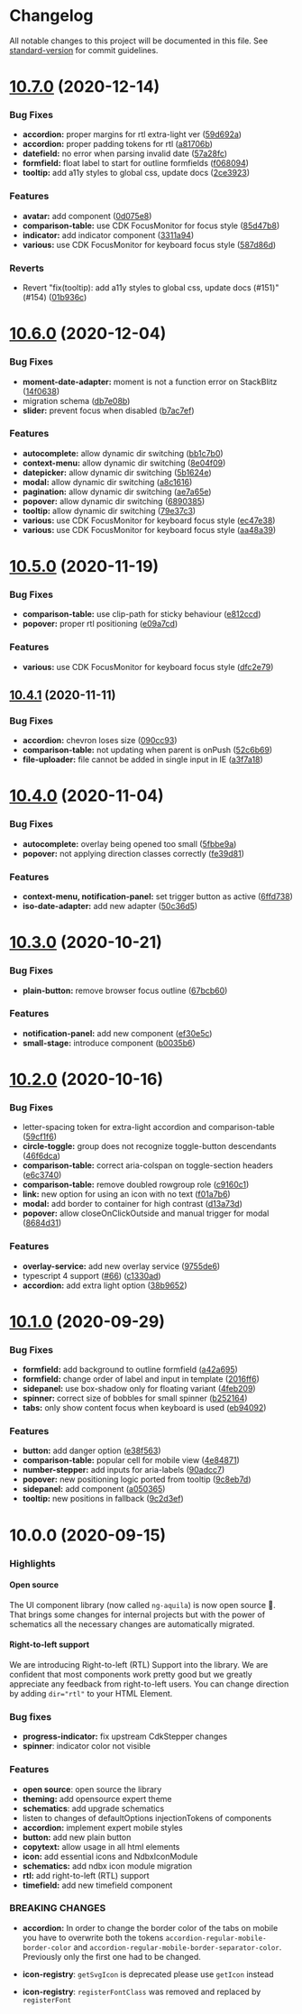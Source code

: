 # Changelog

All notable changes to this project will be documented in this file. See [standard-version](https://github.com/conventional-changelog/standard-version) for commit guidelines.

# [10.7.0](https://github.com/aposin/ng-aquila/compare/v10.6.0...v10.7.0) (2020-12-14)


### Bug Fixes

* **accordion:** proper margins for rtl extra-light ver ([59d692a](https://github.com/aposin/ng-aquila/commit/59d692a575582e1a1d7214da8853be86d03d39a4))
* **accordion:** proper padding tokens for rtl ([a81706b](https://github.com/aposin/ng-aquila/commit/a81706ba1289efe7626757422a956d9dc17f2b0c))
* **datefield:** no error when parsing invalid date ([57a28fc](https://github.com/aposin/ng-aquila/commit/57a28fc62625dd54b3c825439b3e847b48983475))
* **formfield:** float label to start for outline formfields ([f068094](https://github.com/aposin/ng-aquila/commit/f06809420b9d939965854b62d8d167b23d91ab6b))
* **tooltip:** add a11y styles to global css, update docs ([2ce3923](https://github.com/aposin/ng-aquila/commit/2ce392304d75da8a8fca0e689de76d827b529165))


### Features

* **avatar:** add component ([0d075e8](https://github.com/aposin/ng-aquila/commit/0d075e8c973fa2e22bd30858848a39ba26b35cf2))
* **comparison-table:** use CDK FocusMonitor for focus style ([85d47b8](https://github.com/aposin/ng-aquila/commit/85d47b8932ce46ee32a4ec396d758d79bbda3e05))
* **indicator:** add indicator component ([3311a94](https://github.com/aposin/ng-aquila/commit/3311a9426305b635e1fe9f40e4b397a80252c498))
* **various:** use CDK FocusMonitor for keyboard focus style ([587d86d](https://github.com/aposin/ng-aquila/commit/587d86d68e54dd14622bdb80726584c684e24b9b))


### Reverts

* Revert "fix(tooltip): add a11y styles to global css, update docs (#151)" (#154) ([01b936c](https://github.com/aposin/ng-aquila/commit/01b936caf881a14fa00895dc7d936d1d564c66c7))



# [10.6.0](https://github.com/aposin/ng-aquila/compare/v10.5.0...v10.6.0) (2020-12-04)


### Bug Fixes

* **moment-date-adapter:** moment is not a function error on StackBlitz ([14f0638](https://github.com/aposin/ng-aquila/commit/14f0638b7b5d9c9d47b1462108f8e7162c854208))
* migration schema ([db7e08b](https://github.com/aposin/ng-aquila/commit/db7e08bbf0bc58a991149aae15c8c843fac42f14))
* **slider:** prevent focus when disabled ([b7ac7ef](https://github.com/aposin/ng-aquila/commit/b7ac7ef6c1451a0ca6400cebbfccfd0764cae3f7))


### Features

* **autocomplete:** allow dynamic dir switching ([bb1c7b0](https://github.com/aposin/ng-aquila/commit/bb1c7b054fb85616abefb11830eea77c52ed1e88))
* **context-menu:** allow dynamic dir switching ([8e04f09](https://github.com/aposin/ng-aquila/commit/8e04f09fb3ee123dd47f80124c1d2d0646b7a957))
* **datepicker:** allow dynamic dir switching ([5b1624e](https://github.com/aposin/ng-aquila/commit/5b1624ec4b9bbe313294bca8a80e0c5ac637dc48))
* **modal:** allow dynamic dir switching ([a8c1616](https://github.com/aposin/ng-aquila/commit/a8c16164c82088c4d59a914718a18578b0d47af6))
* **pagination:** allow dynamic dir switching ([ae7a65e](https://github.com/aposin/ng-aquila/commit/ae7a65e38e5e555bbcd7ebdcfc682060808080b2))
* **popover:** allow dynamic dir switching ([6890385](https://github.com/aposin/ng-aquila/commit/6890385089fe336bb3a80038eb6052e6b06e0e6f))
* **tooltip:** allow dynamic dir switching ([79e37c3](https://github.com/aposin/ng-aquila/commit/79e37c34ed652ced407e8c421ef1943f09575b7c))
* **various:** use CDK FocusMonitor for keyboard focus style ([ec47e38](https://github.com/aposin/ng-aquila/commit/ec47e388c698b6ec7349c48ce9ef26508785e31c))
* **various:** use CDK FocusMonitor for keyboard focus style ([aa48a39](https://github.com/aposin/ng-aquila/commit/aa48a392dd53abbbb83f1b219696ff23fa4f8bf3))



# [10.5.0](https://github.com/aposin/ng-aquila/compare/v10.4.1...v10.5.0) (2020-11-19)


### Bug Fixes

* **comparison-table:** use clip-path for sticky behaviour ([e812ccd](https://github.com/aposin/ng-aquila/commit/e812ccd5195805f33f2b4e0f0e7af7664f92dbf2))
* **popover:** proper rtl positioning ([e09a7cd](https://github.com/aposin/ng-aquila/commit/e09a7cd276e6dd2877ba73c1cced3c9584a371d4))


### Features

* **various:** use CDK FocusMonitor for keyboard focus style ([dfc2e79](https://github.com/aposin/ng-aquila/commit/dfc2e79a0699de0824fabe95e3fd870bda53ecf0))



## [10.4.1](https://github.com/aposin/ng-aquila/compare/v10.4.0...v10.4.1) (2020-11-11)


### Bug Fixes

* **accordion:** chevron loses size ([090cc93](https://github.com/aposin/ng-aquila/commit/090cc93a538da0a2b3bbffa284be516eb4a4fef2))
* **comparison-table:** not updating when parent is onPush ([52c6b69](https://github.com/aposin/ng-aquila/commit/52c6b697192b752eb806fba0db238e5bf29e076c))
* **file-uploader:** file cannot be added in single input in IE ([a3f7a18](https://github.com/aposin/ng-aquila/commit/a3f7a184dd2997daf17438c2851ed4aec513ade3))



# [10.4.0](https://github.com/aposin/ng-aquila/compare/v10.3.0...v10.4.0) (2020-11-04)


### Bug Fixes

* **autocomplete:** overlay being opened too small ([5fbbe9a](https://github.com/aposin/ng-aquila/commit/5fbbe9adfd471204006ab7a121981180589ca936))
* **popover:** not applying direction classes correctly ([fe39d81](https://github.com/aposin/ng-aquila/commit/fe39d814a8f13794ab233ab379d872451a16b0b6))


### Features

* **context-menu, notification-panel:** set trigger button as active ([6ffd738](https://github.com/aposin/ng-aquila/commit/6ffd738c295bb81595a0627d342fedcac2ab100b))
* **iso-date-adapter:** add new adapter ([50c36d5](https://github.com/aposin/ng-aquila/commit/50c36d5349956925d6e52061e260af300742b3e1))



<a name="10.3.0"></a>
# [10.3.0](https://github.com/aposin/ng-aquila/compare/v10.2.0...v10.3.0) (2020-10-21)


### Bug Fixes

* **plain-button:** remove browser focus outline ([67bcb60](https://github.com/aposin/ng-aquila/commit/67bcb60))


### Features

* **notification-panel:** add new component ([ef30e5c](https://github.com/aposin/ng-aquila/commit/ef30e5c))
* **small-stage:** introduce component ([b0035b6](https://github.com/aposin/ng-aquila/commit/b0035b6))



<a name="10.2.0"></a>
# [10.2.0](https://github.com/aposin/ng-aquila/compare/v10.1.0...v10.2.0) (2020-10-16)


### Bug Fixes

* letter-spacing token for extra-light accordion and comparison-table ([59cf1f6](https://github.com/aposin/ng-aquila/commit/59cf1f6))
* **circle-toggle:** group does not recognize toggle-button descendants ([46f6dca](https://github.com/aposin/ng-aquila/commit/46f6dca))
* **comparison-table:** correct aria-colspan on toggle-section headers ([e6c3740](https://github.com/aposin/ng-aquila/commit/e6c3740))
* **comparison-table:** remove doubled rowgroup role ([c9160c1](https://github.com/aposin/ng-aquila/commit/c9160c1))
* **link:** new option for using an icon with no text ([f01a7b6](https://github.com/aposin/ng-aquila/commit/f01a7b6))
* **modal:** add border to container for high contrast ([d13a73d](https://github.com/aposin/ng-aquila/commit/d13a73d))
* **popover:** allow closeOnClickOutside and manual trigger for modal ([8684d31](https://github.com/aposin/ng-aquila/commit/8684d31))


### Features

* **overlay-service:** add new overlay service ([9755de6](https://github.com/aposin/ng-aquila/commit/9755de6))
* typescript 4 support ([#66](https://github.com/aposin/ng-aquila/issues/66)) ([c1330ad](https://github.com/aposin/ng-aquila/commit/c1330ad))
* **accordion:** add extra light option ([38b9652](https://github.com/aposin/ng-aquila/commit/38b9652))



<a name="10.1.0"></a>
# [10.1.0](https://github.com/aposin/ng-aquila/compare/v10.0.0...v10.1.0) (2020-09-29)


### Bug Fixes

* **formfield:** add background to outline formfield ([a42a695](https://github.com/aposin/ng-aquila/commit/a42a695))
* **formfield:** change order of label and input in template ([2016ff6](https://github.com/aposin/ng-aquila/commit/2016ff6))
* **sidepanel:** use box-shadow only for floating variant ([4feb209](https://github.com/aposin/ng-aquila/commit/4feb209))
* **spinner:** correct size of bobbles for small spinner ([b252164](https://github.com/aposin/ng-aquila/commit/b252164))
* **tabs:** only show content focus when keyboard is used ([eb94092](https://github.com/aposin/ng-aquila/commit/eb94092))


### Features

* **button:** add danger option ([e38f563](https://github.com/aposin/ng-aquila/commit/e38f563))
* **comparison-table:** popular cell for mobile view ([4e84871](https://github.com/aposin/ng-aquila/commit/4e84871))
* **number-stepper:** add inputs for aria-labels ([90adcc7](https://github.com/aposin/ng-aquila/commit/90adcc7))
* **popover:** new positioning logic ported from tooltip ([9c8eb7d](https://github.com/aposin/ng-aquila/commit/9c8eb7d))
* **sidepanel:** add component ([a050365](https://github.com/aposin/ng-aquila/commit/a050365))
* **tooltip:** new positions in fallback ([9c2d3ef](https://github.com/aposin/ng-aquila/commit/9c2d3ef))



<a name="10.0.0"></a>
# 10.0.0 (2020-09-15)

### Highlights

#### Open source

The UI component library (now called `ng-aquila`) is now open source 🎉. That brings some changes for internal projects but with the power of schematics all the necessary changes are automatically migrated.

#### Right-to-left support
We are introducing Right-to-left (RTL) Support into the library. We are confident that most components work pretty good but we greatly appreciate any feedback from right-to-left users.
You can change direction by adding `dir="rtl"` to your HTML Element.

### Bug fixes

* **progress-indicator:** fix upstream CdkStepper changes
* **spinner**: indicator color not visible


### Features

* **open source**: open source the library
* **theming:** add opensource expert theme
* **schematics**: add upgrade schematics
* listen to changes of defaultOptions injectionTokens of components
* **accordion:** implement expert mobile styles
* **button:** add new plain button
* **copytext:** allow usage in all html elements
* **icon:** add essential icons and NdbxIconModule
* **schematics:** add ndbx icon module migration
* **rtl:** add right-to-left (RTL) support
* **timefield:** add new timefield component


### BREAKING CHANGES

* **accordion:** In order to change the border color of the tabs on mobile you have to overwrite both the tokens
`accordion-regular-mobile-border-color` and `accordion-regular-mobile-border-separator-color`. Previously only the first one had to be changed.


* **icon-registry**: `getSvgIcon` is deprecated please use `getIcon` instead
* **icon-registry**: `registerFontClass` was removed and replaced by `registerFont`
